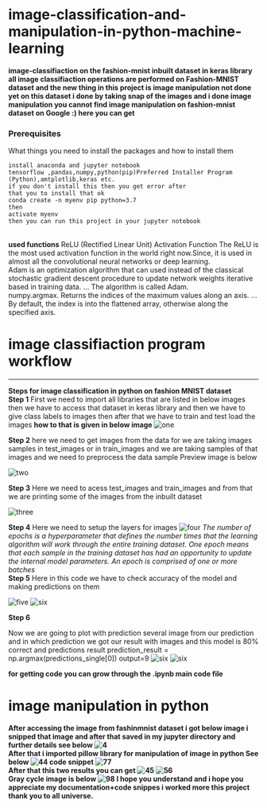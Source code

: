 # image-classification-and-manipulation-in-python-machine-learning

<b>image-classifiaction on the fashion-mnist inbuilt dataset in keras library all image classifiaction operations are performed on Fashion-MNIST dataset  and the new thing in this project is image manipulation not done yet on this dataset i done by taking snap of the images and i done image manipulation you cannot find image manipulation on fashion-mnist dataset on Google :) here you can get </b>
### Prerequisites

What things you need to install the packages and how to install them

```
install anaconda and jupyter notebook
tensorflow ,pandas,numpy,python(pip)Preferred Installer Program (Python),amtplotlib,keras etc.
if you don't install this then you get error after
that you to install that ok
conda create -n myenv pip python=3.7
then 
activate myenv 
then you can run this project in your jupyter notebook
```
<br> <b>used functions</b>
ReLU (Rectified Linear Unit) Activation Function
The ReLU is the most used activation function in the world right now.Since, it is used in almost all the convolutional neural networks or deep learning.
<br>Adam is an optimization algorithm that can used instead of the classical stochastic gradient descent procedure to update network weights iterative based in training data. ... The algorithm is called Adam.
<br>numpy.argmax. Returns the indices of the maximum values along an axis. ... By default, the index is into the flattened array, otherwise along the specified axis.

# image classifiaction program workflow
<hr>
<b>Steps for image classification in python on fashion MNIST dataset</b>
<br>
<b> Step 1</b>
 First we need to import all libraries that are listed in below images then we have to access that dataset in keras library
and then we have to give class labels to images then after that we have to train and test load the images 
     <b> how to that is given in below image </b>
<img src="https://github.com/krishnakakade1999/image-classification-and-manipulation-in-python-machine-learning/blob/master/documentation-images/Annotation%202019-09-12%20190847.png" alt="one">

<b> Step 2</b>
here we need to get images from the data for we are taking images samples in test_images or in train_images and we are taking samples of that images and we need to preprocess the data
sample Preview image is below

<img src="https://github.com/krishnakakade1999/image-classification-and-manipulation-in-python-machine-learning/blob/master/documentation-images/Annotation%202019-09-12%20190955.png" alt="two">

<b>Step 3</b>
Here we need to acess test_images and train_images and from that we are printing some of the images from the inbuilt dataset 

<img src="https://github.com/krishnakakade1999/image-classification-and-manipulation-in-python-machine-learning/blob/master/documentation-images/Annotation%202019-09-12%20191022.png" alt="three">

<b>Step 4</b>
Here we need to setup the layers for images 
<img src="https://github.com/krishnakakade1999/image-classification-and-manipulation-in-python-machine-learning/blob/master/documentation-images/Annotation%202019-09-12%20191149.png" alt="four">
*The number of epochs is a hyperparameter that defines the number times that the learning algorithm will work through the entire training dataset. One epoch means that each sample in the training dataset has had an opportunity to update the internal model parameters. An epoch is comprised of one or more batches*
<br>
<b>Step 5</b>
Here in this code we have to check accuracy of the model and making predictions on them 

<img src="https://github.com/krishnakakade1999/image-classification-and-manipulation-in-python-machine-learning/blob/master/documentation-images/Annotation%202019-09-12%20191230.png" alt="five">
<img src="https://github.com/krishnakakade1999/image-classification-and-manipulation-in-python-machine-learning/blob/master/documentation-images/Annotation%202019-09-12%20191315.png" alt="six">


<b> Step 6</b>

Now we are going to plot with prediction several image from our prediction and in which prediction we got our result with images and this model is 80% correct and predictions result prediction_result = np.argmax(predictions_single[0]) output=9
<img src="https://github.com/krishnakakade1999/image-classification-and-manipulation-in-python-machine-learning/blob/master/documentation-images/Annotation%202019-09-12%20191357.png" alt="six">
<img src="https://github.com/krishnakakade1999/image-classification-and-manipulation-in-python-machine-learning/blob/master/documentation-images/Annotation%202019-09-12%20191451.png" alt="six">

<b>for getting code you can grow through the .ipynb main code file</b>

# image manipulation in python 
<b>After accessing the image from fashinmnist dataset i got below image i snipped that image and after that saved in my jupyter directory and further details see below
 <img src="https://github.com/krishnakakade1999/image-classification-and-manipulation-in-python-machine-learning/blob/master/documentation-images/Annotation%202019-09-16%20221417.png" alt="4">
 <br><b>After that i imported pillow library for manipulation of image in python See below</b>
 <img src="https://github.com/krishnakakade1999/image-classification-and-manipulation-in-python-machine-learning/blob/master/documentation-images/Annotation%202019-09-17%20000311.png" alt="44">
 <b>code snippet</b>
 <img src="https://github.com/krishnakakade1999/image-classification-and-manipulation-in-python-machine-learning/blob/master/documentation-images/Annotation%202019-09-17%20001442.png" alt="77">
 <br>
 <b>After that this two results you can get</b>
  <img src="https://github.com/krishnakakade1999/image-classification-and-manipulation-in-python-machine-learning/blob/master/documentation-images/IMG.png" alt="45">
 <img src="https://github.com/krishnakakade1999/image-classification-and-manipulation-in-python-machine-learning/blob/master/documentation-images/img2.png" alt="56"><br>
 <b>Gray cycle image is below</b>
 <img src="https://github.com/krishnakakade1999/image-classification-and-manipulation-in-python-machine-learning/blob/master/documentation-images/Annotation%202019-09-17%20001024.png" alt="98">
 <b>I hope you understand and i hope you appreciate my documentation+code snippes i worked more this project thank you to all universe.</b>
 





